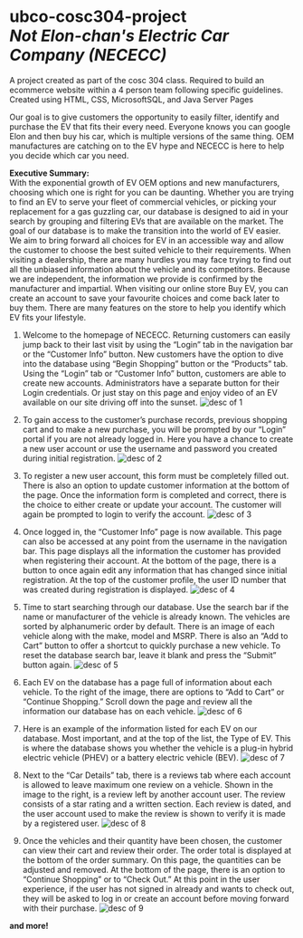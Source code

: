 # ubco-cosc304-project <br> *Not Elon-chan's Electric Car Company (NECECC)*
A project created as part of the cosc 304 class. Required to build an ecommerce website within a 4 person team following specific guidelines.
Created using HTML, CSS, MicrosoftSQL, and Java Server Pages

Our goal is to give customers the opportunity to easily filter, identify and purchase the EV that fits their every need. Everyone knows you can google Elon and then buy his car, which is multiple versions of the same thing. OEM manufactures are catching on to the EV hype and NECECC is here to help you decide which car you need.


**Executive Summary:** <br>
	With the exponential growth of EV OEM options and new manufacturers, choosing which one is right for you can be daunting. Whether you are trying to find an EV to serve your fleet of commercial vehicles, or picking your replacement for a gas guzzling car, our database is designed to aid in your search by grouping and filtering EVs that are available on the market. The goal of our database is to make the transition into the world of EV easier. We aim to bring forward all choices for EV in an accessible way and allow the customer to choose the best suited vehicle to their requirements. 
When visiting a dealership, there are many hurdles you may face trying to find out all the unbiased information about the vehicle and its competitors. Because we are independent, the information we provide is confirmed by the manufacturer and impartial.
When visiting our online store Buy EV, you can create an account to save your favourite choices and come back later to buy them. There are many features on the store to help you identify which EV fits your lifestyle. 


1. Welcome to the homepage of NECECC. Returning customers can easily jump back to their last visit by using the “Login” tab in the navigation bar or the “Customer Info” button. New customers have the option to dive into the database using “Begin Shopping” button or the “Products” tab. Using the “Login” tab or “Customer Info” button, customers are able to create new accounts. Administrators have a separate button for their Login credentials. Or just stay on this page and enjoy video of an EV available on our site driving off into the sunset. 
![desc of 1](https://github.com/MtheDV/ubco-cosc304-project/blob/main/readmeImg/1.png)

2. To gain access to the customer’s purchase records, previous shopping cart and to make a new purchase, you will be prompted by our “Login” portal if you are not already logged in. Here you have a chance to create a new user account or use the username and password you created during initial registration. 
![desc of 2](https://github.com/MtheDV/ubco-cosc304-project/blob/main/readmeImg/2.png)

3. To register a new user account, this form must be completely filled out. There is also an option to update customer information at the bottom of the page. Once the information form is completed and correct, there is the choice to either create or update your account. The customer will again be prompted to login to verify the account. 
![desc of 3](https://github.com/MtheDV/ubco-cosc304-project/blob/main/readmeImg/3.png)

4. Once logged in, the “Customer Info” page is now available. This page can also be accessed at any point from the username in the navigation bar. This page displays all the information the customer has provided when registering their account. At the bottom of the page, there is a button to once again edit any information that has changed since initial registration. At the top of the customer profile, the user ID number that was created during registration is displayed. 
![desc of 4](https://github.com/MtheDV/ubco-cosc304-project/blob/main/readmeImg/4.png)

5. Time to start searching through our database. Use the search bar if the name or manufacturer of the vehicle is already known. The vehicles are sorted by alphanumeric order by default. There is an image of each vehicle along with the make, model and MSRP. There is also an “Add to Cart” button to offer a shortcut to quickly purchase a new vehicle. To reset the database search bar, leave it blank and press the “Submit” button again. 
![desc of 5](https://github.com/MtheDV/ubco-cosc304-project/blob/main/readmeImg/5.png)

6. Each EV on the database has a page full of information about each vehicle. To the right of the image, there are options to “Add to Cart” or “Continue Shopping.” Scroll down the page and review all the information our database has on each vehicle. 
![desc of 6](https://github.com/MtheDV/ubco-cosc304-project/blob/main/readmeImg/6.png)

7. Here is an example of the information listed for each EV on our database. Most important, and at the top of the list, the Type of EV. This is where the database shows you whether the vehicle is a plug-in hybrid electric vehicle (PHEV) or a battery electric vehicle (BEV). 
![desc of 7](https://github.com/MtheDV/ubco-cosc304-project/blob/main/readmeImg/7.png)

8. Next to the “Car Details” tab, there is a reviews tab where each account is allowed to leave maximum one review on a vehicle. Shown in the image to the right, is a review left by another account user. The review consists of a star rating and a written section. Each review is dated, and the user account used to make the review is shown to verify it is made by a registered user. 
![desc of 8](https://github.com/MtheDV/ubco-cosc304-project/blob/main/readmeImg/8.png)

9. Once the vehicles and their quantity have been chosen, the customer can view their cart and review their order. The order total is displayed at the bottom of the order summary. On this page, the quantities can be adjusted and removed. At the bottom of the page, there is an option to “Continue Shopping” or to “Check Out.” At this point in the user experience, if the user has not signed in already and wants to check out, they will be asked to log in or create an account before moving forward with their purchase.
![desc of 9](https://github.com/MtheDV/ubco-cosc304-project/blob/main/readmeImg/9.png)

**and more!**
